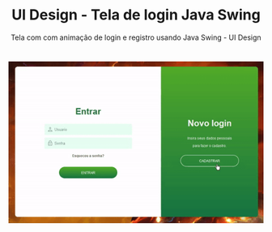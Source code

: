 <h1 align="center">UI Design - Tela de login Java Swing</h1>
<p align="center">Tela com com animação de login e registro usando Java Swing - UI Design</p>
<h1 align="center"></h1>



<p align="center">
  <img src="demonstracao_login.gif" alt="Animação da tela de login">
</p>
